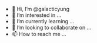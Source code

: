 - 👋 Hi, I’m @galacticyung
- 👀 I’m interested in ...
- 🌱 I’m currently learning ...
- 💞️ I’m looking to collaborate on ...
- 📫 How to reach me ...

<!---
galacticyung/galacticyung is a ✨ special ✨ repository because its `README.md` (this file) appears on your GitHub profile.
You can click the Preview link to take a look at your changes.
--->
